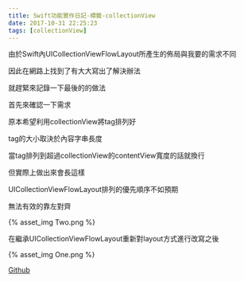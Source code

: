 ```yaml
---
title: Swift功能實作日記-標籤-collectionView
date: 2017-10-31 22:25:23
tags: [collectionView]
---
```


由於Swift內UICollectionViewFlowLayout所產生的佈局與我要的需求不同

因此在網路上找到了有大大寫出了解決辦法

就趕緊來記錄一下最後的的做法

<!--more-->

首先來確認一下需求

原本希望利用collectionView將tag排列好

tag的大小取決於內容字串長度

當tag排列到超過collectionView的contentView寬度的話就換行

但實際上做出來會長這樣

UICollectionViewFlowLayout排列的優先順序不如預期

無法有效的靠左對齊

{% asset_img Two.png %}

在繼承UICollectionViewFlowLayout重新對layout方式進行改寫之後

{% asset_img One.png %}

[Github](https://github.com/DonaldlWu/LeftTagDemo/tree/master)
